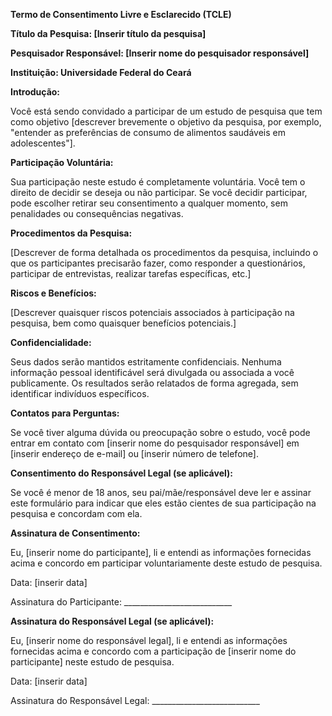 **Termo de Consentimento Livre e Esclarecido (TCLE)**

**Título da Pesquisa: [Inserir título da pesquisa]**

**Pesquisador Responsável: [Inserir nome do pesquisador responsável]**

**Instituição: Universidade Federal do Ceará**

**Introdução:**

Você está sendo convidado a participar de um estudo de pesquisa que tem como objetivo [descrever brevemente o objetivo da pesquisa, por exemplo, "entender as preferências de consumo de alimentos saudáveis em adolescentes"].

**Participação Voluntária:**

Sua participação neste estudo é completamente voluntária. Você tem o direito de decidir se deseja ou não participar. Se você decidir participar, pode escolher retirar seu consentimento a qualquer momento, sem penalidades ou consequências negativas.

**Procedimentos da Pesquisa:**

[Descrever de forma detalhada os procedimentos da pesquisa, incluindo o que os participantes precisarão fazer, como responder a questionários, participar de entrevistas, realizar tarefas específicas, etc.]

**Riscos e Benefícios:**

[Descrever quaisquer riscos potenciais associados à participação na pesquisa, bem como quaisquer benefícios potenciais.]

**Confidencialidade:**

Seus dados serão mantidos estritamente confidenciais. Nenhuma informação pessoal identificável será divulgada ou associada a você publicamente. Os resultados serão relatados de forma agregada, sem identificar indivíduos específicos.

**Contatos para Perguntas:**

Se você tiver alguma dúvida ou preocupação sobre o estudo, você pode entrar em contato com [inserir nome do pesquisador responsável] em [inserir endereço de e-mail] ou [inserir número de telefone].

**Consentimento do Responsável Legal (se aplicável):**

Se você é menor de 18 anos, seu pai/mãe/responsável deve ler e assinar este formulário para indicar que eles estão cientes de sua participação na pesquisa e concordam com ela.

**Assinatura de Consentimento:**

Eu, [inserir nome do participante], li e entendi as informações fornecidas acima e concordo em participar voluntariamente deste estudo de pesquisa.

Data: [inserir data]

Assinatura do Participante: ___________________________

**Assinatura do Responsável Legal (se aplicável):**

Eu, [inserir nome do responsável legal], li e entendi as informações fornecidas acima e concordo com a participação de [inserir nome do participante] neste estudo de pesquisa.

Data: [inserir data]

Assinatura do Responsável Legal: ___________________________
